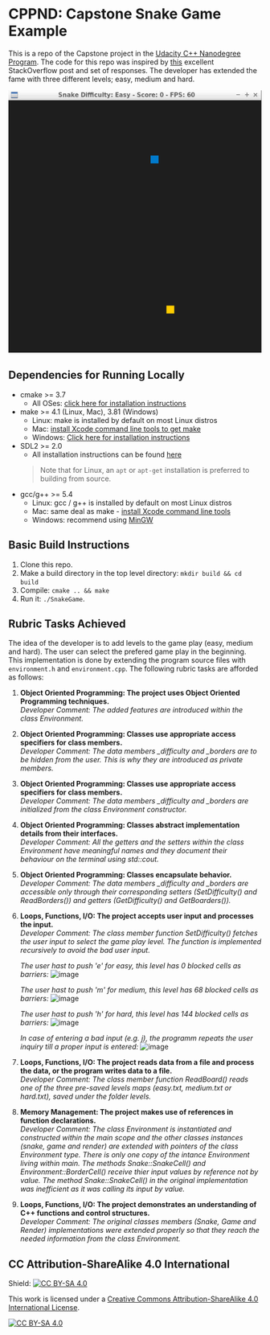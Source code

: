 # CPPND: Capstone Snake Game Example

This is a repo of the Capstone project in the [Udacity C++ Nanodegree Program](https://www.udacity.com/course/c-plus-plus-nanodegree--nd213). The code for this repo was inspired by [this](https://codereview.stackexchange.com/questions/212296/snake-game-in-c-with-sdl) excellent StackOverflow post and set of responses. The developer has extended the fame with three different levels; easy, medium and hard.

<img src="snake_game.gif"/>


## Dependencies for Running Locally
* cmake >= 3.7
  * All OSes: [click here for installation instructions](https://cmake.org/install/)
* make >= 4.1 (Linux, Mac), 3.81 (Windows)
  * Linux: make is installed by default on most Linux distros
  * Mac: [install Xcode command line tools to get make](https://developer.apple.com/xcode/features/)
  * Windows: [Click here for installation instructions](http://gnuwin32.sourceforge.net/packages/make.htm)
* SDL2 >= 2.0
  * All installation instructions can be found [here](https://wiki.libsdl.org/Installation)
  >Note that for Linux, an `apt` or `apt-get` installation is preferred to building from source. 
* gcc/g++ >= 5.4
  * Linux: gcc / g++ is installed by default on most Linux distros
  * Mac: same deal as make - [install Xcode command line tools](https://developer.apple.com/xcode/features/)
  * Windows: recommend using [MinGW](http://www.mingw.org/)

## Basic Build Instructions

1. Clone this repo.
2. Make a build directory in the top level directory: `mkdir build && cd build`
3. Compile: `cmake .. && make`
4. Run it: `./SnakeGame`.

## Rubric Tasks Achieved

The idea of the developer is to add levels to the game play (easy, medium and hard). The user can select the prefered game play in the beginning. This implementation is done by extending the program source files with `environment.h` and `environment.cpp`. The following rubric tasks are afforded as follows:

1. **Object Oriented Programming: The project uses Object Oriented Programming techniques.**\
*Developer Comment: The added features are introduced within the class Environment.*

2. **Object Oriented Programming: Classes use appropriate access specifiers for class members.**\
*Developer Comment: The data members _difficulty and _borders are to be hidden from the user. This is why they are introduced as private members.*

3. **Object Oriented Programming: Classes use appropriate access specifiers for class members.**\
*Developer Comment: The data members _difficulty and _borders are initialized from the class Environment constructor.*

4. **Object Oriented Programming: Classes abstract implementation details from their interfaces.**\
*Developer Comment: All the getters and the setters within the class Environment have meaningful names and they document their behaviour on the terminal using std::cout.*

5. **Object Oriented Programming: Classes encapsulate behavior.**\
*Developer Comment: The data members _difficulty and _borders are accessible only through their corresponding setters (SetDifficulty() and ReadBorders()) and getters (GetDifficulty() and GetBoarders()).*

6. **Loops, Functions, I/O: The project accepts user input and processes the input.**\
*Developer Comment: The class member function SetDifficulty() fetches the user input to select the game play level. The function is implemented recursively to avoid the bad user input.*

   *The user hast to push 'e' for easy, this level has 0 blocked cells as barriers:*
   ![image](https://user-images.githubusercontent.com/90916107/137639188-45a6aad7-1b08-4003-acb5-c07bf5f1e3cd.png)

   *The user hast to push 'm' for medium, this level has 68 blocked cells as barriers:*
   ![image](https://user-images.githubusercontent.com/90916107/137639202-629b62bf-2fb8-4971-ac9d-755ed0c4dbf8.png)

   *The user hast to push 'h' for hard, this level has 144 blocked cells as barriers:*
   ![image](https://user-images.githubusercontent.com/90916107/137639217-90e817d0-48a5-4181-8bd7-1311b1cfe22d.png)

   *In case of entering a bad input (e.g. j), the programm repeats the user inquiry till a proper input is entered:*
   ![image](https://user-images.githubusercontent.com/90916107/137639230-a1344437-e4f5-474e-b706-72a39e1d8f08.png)

7. **Loops, Functions, I/O: The project reads data from a file and process the data, or the program writes data to a file.**\
*Developer Comment: The class member function ReadBoard() reads one of the three pre-saved levels maps (easy.txt, medium.txt or hard.txt), saved under the folder levels.*

8. **Memory Management: The project makes use of references in function declarations.**\
*Developer Comment: The class Environment is instantiated and constructed within the main scope and the other classes instances (snake, game and render) are extended with pointers of the class Environment type. There is only one copy of the intance Environment living within main.
The methods Snake::SnakeCell() and Environment::BorderCell() receive thier input values by reference not by value. The method Snake::SnakeCell() in the original implementation was inefficient as it was calling its input by value.*

8. **Loops, Functions, I/O: The project demonstrates an understanding of C++ functions and control structures.**\
*Developer Comment: The original classes members (Snake, Game and Render) implementations were extended properly so that they reach the needed information from the class Environment.*

## CC Attribution-ShareAlike 4.0 International


Shield: [![CC BY-SA 4.0][cc-by-sa-shield]][cc-by-sa]

This work is licensed under a
[Creative Commons Attribution-ShareAlike 4.0 International License][cc-by-sa].

[![CC BY-SA 4.0][cc-by-sa-image]][cc-by-sa]

[cc-by-sa]: http://creativecommons.org/licenses/by-sa/4.0/
[cc-by-sa-image]: https://licensebuttons.net/l/by-sa/4.0/88x31.png
[cc-by-sa-shield]: https://img.shields.io/badge/License-CC%20BY--SA%204.0-lightgrey.svg
